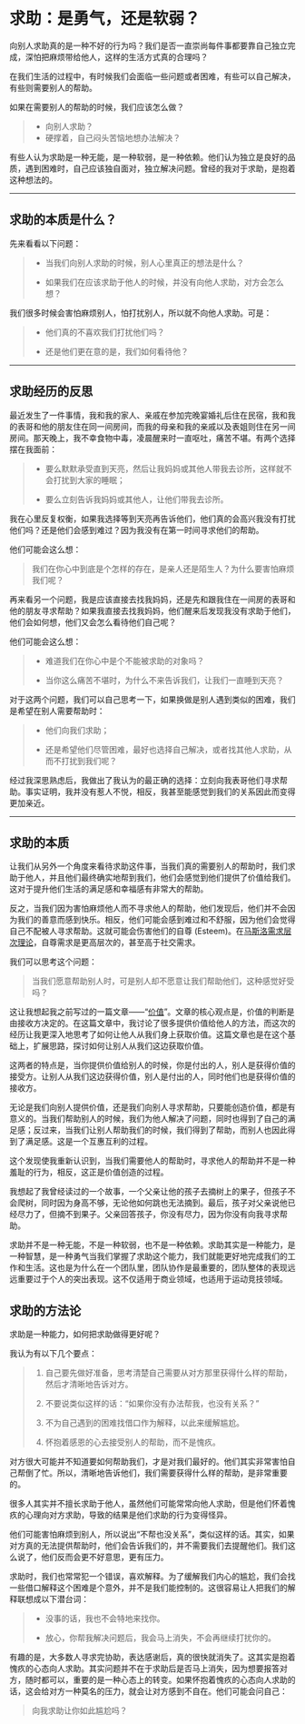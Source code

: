# 求助：是勇气，还是软弱？

向别人求助真的是一种不好的行为吗？我们是否一直崇尚每件事都要靠自己独立完成，深怕把麻烦带给他人，这样的生活方式真的合理吗？

在我们生活的过程中，有时候我们会面临一些问题或者困难，有些可以自己解决，有些则需要别人的帮助。

如果在需要别人的帮助的时候，我们应该怎么做？

> * 向别人求助？
> *  硬撑着，自己闷头苦恼地想办法解决？

有些人认为求助是一种无能，是一种软弱，是一种依赖。他们认为独立是良好的品质，遇到困难时，自己应该独自面对，独立解决问题。曾经的我对于求助，是抱着这种想法的。

---

## 求助的本质是什么？

先来看看以下问题：

> * 当我们向别人求助的时候，别人心里真正的想法是什么？
>
> * 如果我们在应该求助于他人的时候，并没有向他人求助，对方会怎么想？

我们很多时候会害怕麻烦别人，怕打扰别人，所以就不向他人求助。可是：

> * 他们真的不喜欢我们打扰他们吗？
>
> * 还是他们更在意的是，我们如何看待他？

---

## 求助经历的反思

最近发生了一件事情，我和我的家人、亲戚在参加完晚宴婚礼后住在民宿，我和我的表哥和他的朋友住在同一间房间，而我的母亲和我的亲戚以及表姐则住在另一间房间。那天晚上，我不幸食物中毒，凌晨醒来时一直呕吐，痛苦不堪。有两个选择摆在我面前：

> * 要么默默承受直到天亮，然后让我妈妈或其他人带我去诊所，这样就不会打扰到大家的睡眠；
>
> * 要么立刻告诉我妈妈或其他人，让他们带我去诊所。

我在心里反复权衡，如果我选择等到天亮再告诉他们，他们真的会高兴我没有打扰他们吗？还是他们会感到难过？因为我没有在第一时间寻求他们的帮助。

他们可能会这么想：

> 我们在你心中到底是个怎样的存在，是亲人还是陌生人？为什么要害怕麻烦我们呢？

再来看另一个问题，我是应该直接去找我妈妈，还是先和跟我住在一间房的表哥和他的朋友寻求帮助？如果我直接去找我妈妈，他们醒来后发现我没有求助于他们，他们会如何想，他们又会怎么看待他们自己呢？

他们可能会这么想：

> * 难道我们在你心中是个不能被求助的对象吗？
>
> * 当你这么痛苦不堪时，为什么不来告诉我们，让我们一直睡到天亮？

对于这两个问题，我们可以自己思考一下，如果换做是别人遇到类似的困难，我们是希望在别人需要帮助时：

> * 他们向我们求助；
>
> * 还是希望他们尽管困难，最好也选择自己解决，或者找其他人求助，从而不打扰到我们呢？

经过我深思熟虑后，我做出了我认为的最正确的选择：立刻向我表哥他们寻求帮助。事实证明，我并没有惹人不悦，相反，我甚至能感觉到我们的关系因此而变得更加亲近。

---

## 求助的本质

让我们从另外一个角度来看待求助这件事，当我们真的需要别人的帮助时，我们求助于他人，并且他们最终确实地帮到我们，他们会感觉到他们提供了价值给我们。这对于提升他们生活的满足感和幸福感有非常大的帮助。

反之，当我们因为害怕麻烦他人而不寻求他人的帮助，他们发现后，他们并不会因为我们的善意而感到快乐。相反，他们可能会感到难过和不舒服，因为他们会觉得自己不配被人寻求帮助。这就可能会伤害他们的自尊 (Esteem)。在[马斯洛需求层次理论](https://zh.wikipedia.org/zh-my/%E9%9C%80%E6%B1%82%E5%B1%82%E6%AC%A1%E7%90%86%E8%AE%BA)，自尊需求是更高层次的，甚至高于社交需求。

我们可以思考这个问题：

> 当我们愿意帮助别人时，可是别人却不愿意让我们帮助他们，这种感觉好受吗？

这让我想起我之前写过的一篇文章——“[价值](https://github.com/ericlee1778/writing/blob/main/chinese/%E7%AC%94%E8%AE%B0%20-%20%E7%9B%B8%E7%BA%A6%E4%B8%83%E5%B9%B4%E5%90%8E%20(%E8%A7%86%E9%A2%91%E8%AF%BE%E7%A8%8B%E6%9D%A5%E6%BA%90%E4%BA%8E%E6%9D%8E%E7%AC%91%E6%9D%A5%E8%80%81%E5%B8%88)/002.%E4%BB%B7%E5%80%BC.md)”。文章的核心观点是，价值的判断是由接收方决定的。在这篇文章中，我讨论了很多提供价值给他人的方法，而这次的经历让我更深入地思考了如何让他人从我们身上获取价值。这篇文章也是在这个基础上，扩展思路，探讨如何让别人从我们这边获取价值。

这两者的特点是，当你提供价值给别人的时候，你是付出的人，别人是获得价值的接受方。让别人从我们这边获得价值，别人是付出的人，同时他们也是获得价值的接收方。

无论是我们向别人提供价值，还是我们向别人寻求帮助，只要能创造价值，都是有意义的。当我们帮助别人的时候，我们为他人解决了问题，同时也得到了自己的满足感；反过来，当我们让别人帮助我们的时候，我们得到了帮助，而别人也因此得到了满足感。这是一个互惠互利的过程。

这个发现使我重新认识到，当我们需要他人的帮助时，寻求他人的帮助并不是一种羞耻的行为，相反，这正是价值创造的过程。

我想起了我曾经读过的一个故事，一个父亲让他的孩子去摘树上的果子，但孩子不会爬树，同时因为身高不够，无论他如何跳也无法摘到。最后，孩子对父亲说他已经尽力了，但摘不到果子。父亲回答孩子，你没有尽力，因为你没有向我寻求帮助。

求助并不是一种无能，不是一种软弱，也不是一种依赖。求助其实是一种能力，是一种智慧，是一种勇气当我们掌握了求助这个能力，我们就能更好地完成我们的工作和生活。这也是为什么在一个团队里，团队协作是最重要的，团队整体的表现远远重要过于个人的突出表现。这不仅适用于商业领域，也适用于运动竞技领域。

## 求助的方法论

求助是一种能力，如何把求助做得更好呢？

我认为有以下几个要点：

> 1. 自己要先做好准备，思考清楚自己需要从对方那里获得什么样的帮助，然后才清晰地告诉对方。
>
> 2. 不要说类似这样的话：“如果你没有办法帮我，也没有关系？”
>
> 3. 不为自己遇到的困难找借口作为解释，以此来缓解尴尬。
>
> 4. 怀抱着感恩的心去接受别人的帮助，而不是愧疚。

对方很大可能并不知道要如何帮助我们，才是对我们最好的。他们其实非常害怕自己帮倒了忙。所以，清晰地告诉他们，我们需要获得什么样的帮助，是非常重要的。

很多人其实并不擅长求助于他人，虽然他们可能常常向他人求助，但是他们怀着愧疚的心理向对方求助，导致的结果是他们求助的行为变得怪异。

他们可能害怕麻烦到别人，所以说出“不帮也没关系”，类似这样的话。其实，如果对方真的无法提供帮助时，他们会告诉我们的，并不需要我们去提醒他们。我们这么说了，他们反而会更不好意思，更有压力。

求助时，我们也常常犯一个错误，喜欢解释。为了缓解我们内心的尴尬，我们会找一些借口解释这个困难是个意外，并不是我们能控制的。这很容易让人把我们的解释联想成以下潜台词：

> * 没事的话，我也不会特地来找你。
>
> * 放心，你帮我解决问题后，我会马上消失，不会再继续打扰你的。

有趣的是，大多数人寻求完协助，表达感谢后，真的很快就消失了。这其实是抱着愧疚的心态向人求助。其实问题并不在于求助后是否马上消失，因为想要报答对方，随时都可以，重要的是一种心态上的转变。如果怀抱着愧疚的心态向人求助的话，这会给对方一种莫名的压力，就会让对方感到不自在。他们可能会问自己：

> 向我求助让你如此尴尬吗？
